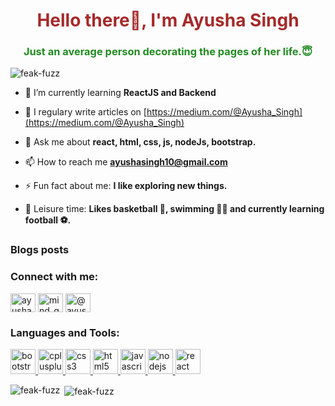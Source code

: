 <h1 align="center" style="color: brown;">Hello there👋, I'm Ayusha Singh</h1>
<h3 align="center" style="color: forestgreen;">Just an average person decorating the pages of her life.😇</h3>

<p align="left"> <img src="https://komarev.com/ghpvc/?username=feak-fuzz" alt="feak-fuzz" /> </p>

- 🌱 I’m currently learning **ReactJS and Backend**

- 📝 I regulary write articles on [https://medium.com/@Ayusha_Singh](https://medium.com/@Ayusha_Singh)

- 💬 Ask me about **react, html, css, js, nodeJs, bootstrap.**

- 📫 How to reach me **ayushasingh10@gmail.com**

- ⚡ Fun fact about me: **I like exploring new things.**

- 🧸 Leisure time: **Likes basketball 🏀, swimming 🏊‍♀️ and currently learning football ️⚽️.**

### Blogs posts
<!-- BLOG-POST-LIST:START -->
<!-- BLOG-POST-LIST:END -->

<p align="left">
<h3 align="left">Connect with me:</h3>
<a href="https://linkedin.com/in/ayusha-singh" target="blank"><img align="center" src="https://cdn.jsdelivr.net/npm/simple-icons@3.0.1/icons/linkedin.svg" alt="ayusha-singh" height="30" width="40" /></a>
<a href="https://instagram.com/mind_going_nowhere" target="blank"><img align="center" src="https://cdn.jsdelivr.net/npm/simple-icons@3.0.1/icons/instagram.svg" alt="mind_going_nowhere" height="30" width="40" /></a>
<a href="https://medium.com/@ayusha_singh" target="blank"><img align="center" src="https://cdn.jsdelivr.net/npm/simple-icons@3.0.1/icons/medium.svg" alt="@ayusha_singh" height="30" width="40" /></a>
</p>

<h3 align="left">Languages and Tools:</h3>
<p align="left"> <a href="https://getbootstrap.com" target="_blank"> <img src="https://devicons.github.io/devicon/devicon.git/icons/bootstrap/bootstrap-plain.svg" alt="bootstrap" width="40" height="40"/> </a> <a href="https://www.w3schools.com/cpp/" target="_blank"> <img src="https://devicons.github.io/devicon/devicon.git/icons/cplusplus/cplusplus-original.svg" alt="cplusplus" width="40" height="40"/> </a> <a href="https://www.w3schools.com/css/" target="_blank"> <img src="https://devicons.github.io/devicon/devicon.git/icons/css3/css3-original-wordmark.svg" alt="css3" width="40" height="40"/> </a> <a href="https://www.w3.org/html/" target="_blank"> <img src="https://devicons.github.io/devicon/devicon.git/icons/html5/html5-original-wordmark.svg" alt="html5" width="40" height="40"/> </a> <a href="https://developer.mozilla.org/en-US/docs/Web/JavaScript" target="_blank"> <img src="https://devicons.github.io/devicon/devicon.git/icons/javascript/javascript-original.svg" alt="javascript" width="40" height="40"/> </a> <a href="https://nodejs.org" target="_blank"> <img src="https://devicons.github.io/devicon/devicon.git/icons/nodejs/nodejs-original-wordmark.svg" alt="nodejs" width="40" height="40"/> </a> <a href="https://reactjs.org/" target="_blank"> <img src="https://devicons.github.io/devicon/devicon.git/icons/react/react-original-wordmark.svg" alt="react" width="40" height="40"/> </a> </p>

<p><img align="left" src="https://github-readme-stats.vercel.app/api/top-langs/?username=feak-fuzz&layout=compact" alt="feak-fuzz" /></p>

<p>&nbsp;<img align="center" src="https://github-readme-stats.vercel.app/api?username=feak-fuzz&show_icons=true" alt="feak-fuzz" /></p>
